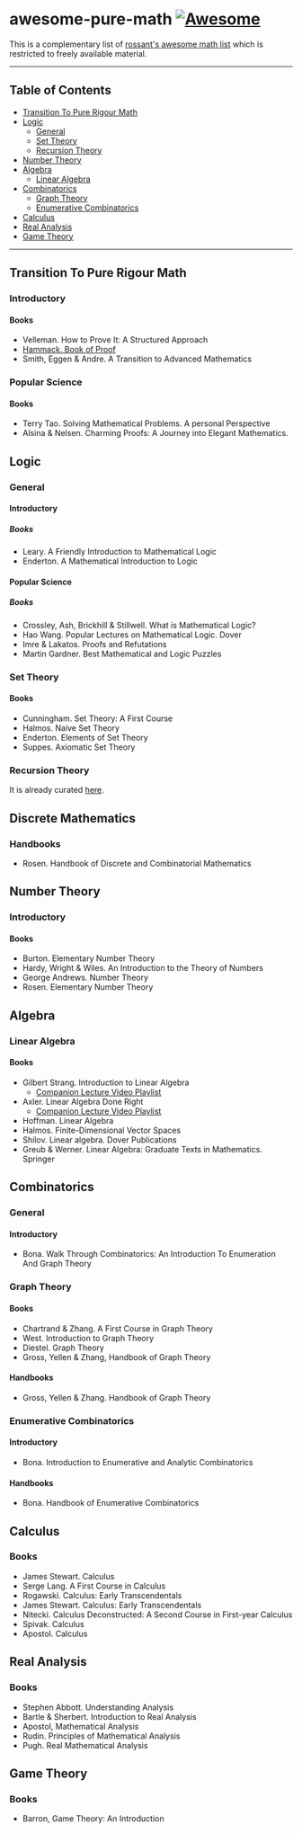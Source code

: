# awesome-pure-math [![Awesome](https://awesome.re/badge-flat.svg)](https://awesome.re)
This is a complementary list of [rossant's awesome math list](https://github.com/rossant/awesome-math) which is restricted to freely available material.
___

## Table of Contents
- [Transition To Pure Rigour Math](#transition-to-pure-rigour-math)
- [Logic](#logic)
  - [General](#general)
  - [Set Theory](#set-theory)
  - [Recursion Theory](#recursion-theory)
- [Number Theory](#number-theory)
- [Algebra](#algebra)
  - [Linear Algebra](#linear-algebra)
- [Combinatorics](#combinatorics)
  - [Graph Theory](#graph-theory)
  - [Enumerative Combinatorics](#enumerative-combinatorics)
- [Calculus](#calculus)
- [Real Analysis](#real-analysis)
- [Game Theory](#game-theory)

___

## Transition To Pure Rigour Math
### Introductory
#### Books
- Velleman. How to Prove It: A Structured Approach
- [Hammack. Book of Proof](https://www.people.vcu.edu/~rhammack/BookOfProof/)
- Smith, Eggen & Andre. A Transition to Advanced Mathematics

### Popular Science
#### Books
- Terry Tao. Solving Mathematical Problems. A personal Perspective
- Alsina & Nelsen. Charming Proofs: A Journey into Elegant Mathematics.



## Logic
### General
#### Introductory
##### Books
- Leary. A Friendly Introduction to Mathematical Logic
- Enderton. A Mathematical Introduction to Logic

#### Popular Science
##### Books
- Crossley, Ash, Brickhill & Stillwell. What is Mathematical Logic?
- Hao Wang. Popular Lectures on Mathematical Logic. Dover
- Imre & Lakatos. Proofs and Refutations
- Martin Gardner. Best Mathematical and Logic Puzzles


### Set Theory
#### Books
- Cunningham. Set Theory: A First Course
- Halmos. Naive Set Theory
- Enderton. Elements of Set Theory
- Suppes. Axiomatic Set Theory

### Recursion Theory
It is already curated [here](https://github.com/mostafatouny/awesome-theoretical-computer-science/blob/main/README.md#computability-theory).


## Discrete Mathematics
### Handbooks
- Rosen. Handbook of Discrete and Combinatorial Mathematics


## Number Theory
### Introductory
#### Books
- Burton. Elementary Number Theory
- Hardy, Wright & Wiles. An Introduction to the Theory of Numbers
- George Andrews. Number Theory
- Rosen. Elementary Number Theory



## Algebra
### Linear Algebra
#### Books
- Gilbert Strang. Introduction to Linear Algebra
  - [Companion Lecture Video Playlist](https://ocw.mit.edu/courses/mathematics/18-06-linear-algebra-spring-2010/video-lectures/)
- Axler. Linear Algebra Done Right
  - [Companion Lecture Video Playlist](https://www.youtube.com/playlist?list=PLGAnmvB9m7zOBVCZBUUmSinFV0wEir2Vw)
- Hoffman. Linear Algebra
- Halmos. Finite-Dimensional Vector Spaces
- Shilov. Linear algebra. Dover Publications
- Greub & Werner. Linear Algebra: Graduate Texts in Mathematics. Springer



## Combinatorics
### General
#### Introductory
- Bona. Walk Through Combinatorics: An Introduction To Enumeration And Graph Theory

### Graph Theory
#### Books
- Chartrand & Zhang. A First Course in Graph Theory
- West. Introduction to Graph Theory
- Diestel. Graph Theory
- Gross, Yellen & Zhang, Handbook of Graph Theory

#### Handbooks
- Gross, Yellen & Zhang. Handbook of Graph Theory

### Enumerative Combinatorics
#### Introductory
- Bona. Introduction to Enumerative and Analytic Combinatorics

#### Handbooks
- Bona. Handbook of Enumerative Combinatorics




## Calculus
### Books
- James Stewart. Calculus
- Serge Lang. A First Course in Calculus
- Rogawski. Calculus: Early Transcendentals
- James Stewart. Calculus: Early Transcendentals
- Nitecki. Calculus Deconstructed: A Second Course in First-year Calculus
- Spivak. Calculus
- Apostol. Calculus



## Real Analysis
### Books
- Stephen Abbott. Understanding Analysis
- Bartle & Sherbert. Introduction to Real Analysis
- Apostol, Mathematical Analysis
- Rudin. Principles of Mathematical Analysis
- Pugh. Real Mathematical Analysis



## Game Theory
### Books
- Barron, Game Theory: An Introduction
